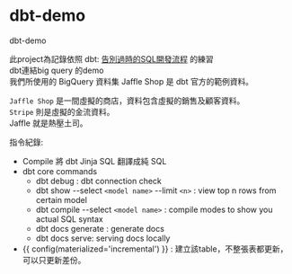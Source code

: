 # dbt-demo

dbt-demo

此project為記錄依照 dbt: [告別過時的SQL開發流程](https://ithelp.ithome.com.tw/users/20159575/ironman/6032) 的練習 <br>
dbt連結big query 的demo<br>
我們所使用的 BigQuery 資料集 Jaffle Shop 是 dbt 官方的範例資料。<br>

`Jaffle Shop` 是一間虛擬的商店，資料包含虛擬的銷售及顧客資料。<br>
`Stripe` 則是虛擬的金流資料。<br>
Jaffle 就是熱壓土司。

指令紀錄:
- Compile 將 dbt Jinja SQL 翻譯成純 SQL
- dbt core commands
  - dbt debug : dbt connection check
  - dbt show --select `<model name>`  --limit `<n>` : view top n rows from certain model
  - dbt compile --select `<model name>` : compile modes to show you actual SQL syntax
  - dbt docs generate : generate docs
  - dbt docs serve: serving docs locally
- {{ config(materialized='incremental') }} : 建立該table，不整張表都更新，可以只更新差份。
